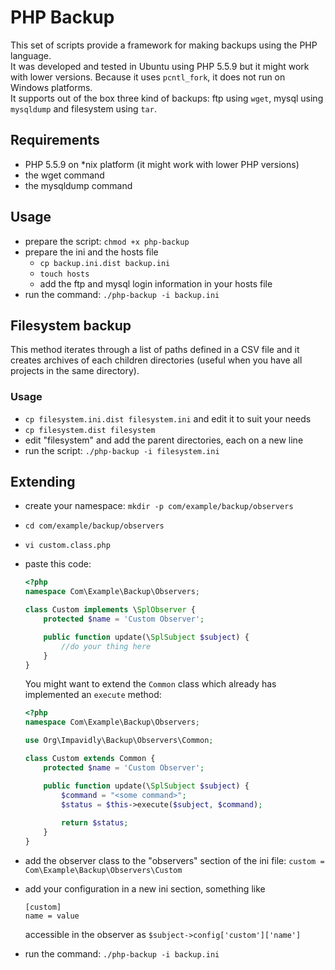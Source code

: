PHP Backup
==========

This set of scripts provide a framework for making backups using the PHP language.  
It was developed and tested in Ubuntu using PHP 5.5.9 but it might work with lower versions. Because it uses `pcntl_fork`, it does not run on Windows platforms.  
It supports out of the box three kind of backups: ftp using `wget`, mysql using `mysqldump` and filesystem using `tar`.

Requirements
------------

* PHP 5.5.9 on *nix platform (it might work with lower PHP versions)
* the wget command
* the mysqldump command

Usage
-----

* prepare the script: `chmod +x php-backup`
* prepare the ini and the hosts file
    * `cp backup.ini.dist backup.ini`
    * `touch hosts`
    * add the ftp and mysql login information in your hosts file
* run the command: `./php-backup -i backup.ini`

Filesystem backup
-----------------

This method iterates through a list of paths defined in a CSV file and it creates archives of each children directories (useful when you have all projects in the same directory).

### Usage

* `cp filesystem.ini.dist filesystem.ini` and edit it to suit your needs
* `cp filesystem.dist filesystem`
* edit "filesystem" and add the parent directories, each on a new line
* run the script: `./php-backup -i filesystem.ini`

Extending
---------
* create your namespace: `mkdir -p com/example/backup/observers`
* `cd com/example/backup/observers`
* `vi custom.class.php`
* paste this code:


    ```php
    <?php
    namespace Com\Example\Backup\Observers;

    class Custom implements \SplObserver {
        protected $name = 'Custom Observer';

        public function update(\SplSubject $subject) {
            //do your thing here
        }
    }
    ```

    You might want to extend the `Common` class which already has implemented an `execute` method:

    ```php
    <?php
    namespace Com\Example\Backup\Observers;
    
    use Org\Impavidly\Backup\Observers\Common;

    class Custom extends Common {
        protected $name = 'Custom Observer';

        public function update(\SplSubject $subject) {
            $command = "<some command>";
            $status = $this->execute($subject, $command);
            
            return $status;
        }
    }
    ```    
    
* add the observer class to the "observers" section of the ini file:
    `custom = Com\Example\Backup\Observers\Custom`
* add your configuration in a new ini section, something like

    ```
    [custom]
    name = value
    ```

    accessible in the observer as `$subject->config['custom']['name']`
* run the command: `./php-backup -i backup.ini`
